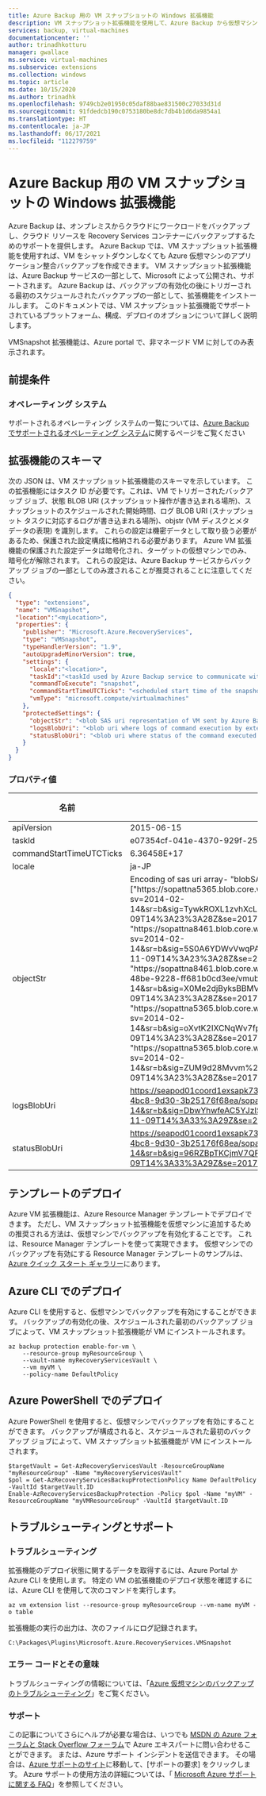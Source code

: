 ```yaml
---
title: Azure Backup 用の VM スナップショットの Windows 拡張機能
description: VM スナップショット拡張機能を使用して、Azure Backup から仮想マシンのアプリケーション整合性バックアップを作成します
services: backup, virtual-machines
documentationcenter: ''
author: trinadhkotturu
manager: gwallace
ms.service: virtual-machines
ms.subservice: extensions
ms.collection: windows
ms.topic: article
ms.date: 10/15/2020
ms.author: trinadhk
ms.openlocfilehash: 9749cb2e01950c05daf88bae831500c27033d31d
ms.sourcegitcommit: 91fdedcb190c0753180be8dc7db4b1d6da9854a1
ms.translationtype: HT
ms.contentlocale: ja-JP
ms.lasthandoff: 06/17/2021
ms.locfileid: "112279759"
---
```

# <a name="vm-snapshot-windows-extension-for-azure-backup"></a>Azure Backup 用の VM スナップショットの Windows 拡張機能

Azure Backup は、オンプレミスからクラウドにワークロードをバックアップし、クラウド リソースを Recovery Services コンテナーにバックアップするためのサポートを提供します。 Azure Backup では、VM スナップショット拡張機能を使用すれば、VM をシャットダウンしなくても Azure 仮想マシンのアプリケーション整合バックアップを作成できます。 VM スナップショット拡張機能は、Azure Backup サービスの一部として、Microsoft によって公開され、サポートされます。 Azure Backup は、バックアップの有効化の後にトリガーされる最初のスケジュールされたバックアップの一部として、拡張機能をインストールします。 このドキュメントでは、VM スナップショット拡張機能でサポートされているプラットフォーム、構成、デプロイのオプションについて詳しく説明します。

VMSnapshot 拡張機能は、Azure portal で、非マネージド VM に対してのみ表示されます。

## <a name="prerequisites"></a>前提条件

### <a name="operating-system"></a>オペレーティング システム
サポートされるオペレーティング システムの一覧については、[Azure Backup でサポートされるオペレーティング システム](../../backup/backup-azure-arm-vms-prepare.md#before-you-start)に関するページをご覧ください

## <a name="extension-schema"></a>拡張機能のスキーマ

次の JSON は、VM スナップショット拡張機能のスキーマを示しています。 この拡張機能にはタスク ID が必要です。これは、VM でトリガーされたバックアップ ジョブ、状態 BLOB URI (スナップショット操作が書き込まれる場所)、スナップショットのスケジュールされた開始時間、ログ BLOB URI (スナップショット タスクに対応するログが書き込まれる場所)、objstr (VM ディスクとメタ データの表現) を識別します。  これらの設定は機密データとして取り扱う必要があるため、保護された設定構成に格納される必要があります。 Azure VM 拡張機能の保護された設定データは暗号化され、ターゲットの仮想マシンでのみ、暗号化が解除されます。 これらの設定は、Azure Backup サービスからバックアップ ジョブの一部としてのみ渡されることが推奨されることに注意してください。

```json
{
  "type": "extensions",
  "name": "VMSnapshot",
  "location":"<myLocation>",
  "properties": {
    "publisher": "Microsoft.Azure.RecoveryServices",
    "type": "VMSnapshot",
    "typeHandlerVersion": "1.9",
    "autoUpgradeMinorVersion": true,
    "settings": {
      "locale":"<location>",
      "taskId":"<taskId used by Azure Backup service to communicate with extension>",
      "commandToExecute": "snapshot",
      "commandStartTimeUTCTicks": "<scheduled start time of the snapshot task>",
      "vmType": "microsoft.compute/virtualmachines"
    },
    "protectedSettings": {
      "objectStr": "<blob SAS uri representation of VM sent by Azure Backup service to extension>",
      "logsBlobUri": "<blob uri where logs of command execution by extension are written to>",
      "statusBlobUri": "<blob uri where status of the command executed by extension is written>"
    }
  }
}
```

### <a name="property-values"></a>プロパティ値

| 名前 | 値/例 | データ型 |
| ---- | ---- | ---- |
| apiVersion | 2015-06-15 | date |
| taskId | e07354cf-041e-4370-929f-25a319ce8933_1 | string |
| commandStartTimeUTCTicks | 6.36458E+17 | string |
| locale | ja-JP | string |
| objectStr | Encoding of sas uri array- "blobSASUri": ["https:\/\/sopattna5365.blob.core.windows.net\/vhds\/vmwin1404ltsc201652903941.vhd?sv=2014-02-14&sr=b&sig=TywkROXL1zvhXcLujtCut8g3jTpgbE6JpSWRLZxAdtA%3D&st=2017-11-09T14%3A23%3A28Z&se=2017-11-09T17%3A38%3A28Z&sp=rw", "https:\/\/sopattna8461.blob.core.windows.net\/vhds\/vmwin1404ltsc-20160629-122418.vhd?sv=2014-02-14&sr=b&sig=5S0A6YDWvVwqPAkzWXVy%2BS%2FqMwzFMbamT5upwx05v8Q%3D&st=2017-11-09T14%3A23%3A28Z&se=2017-11-09T17%3A38%3A28Z&sp=rw", "https:\/\/sopattna8461.blob.core.windows.net\/bootdiagnostics-vmwintu1-deb58392-ed5e-48be-9228-ff681b0cd3ee\/vmubuntu1404ltsc-20160629-122541.vhd?sv=2014-02-14&sr=b&sig=X0Me2djByksBBMVXMGIUrcycvhQSfjYvqKLeRA7nBD4%3D&st=2017-11-09T14%3A23%3A28Z&se=2017-11-09T17%3A38%3A28Z&sp=rw", "https:\/\/sopattna5365.blob.core.windows.net\/vhds\/vmwin1404ltsc-20160701-163922.vhd?sv=2014-02-14&sr=b&sig=oXvtK2IXCNqWv7fpjc7TAzFDpc1GoXtT7r%2BC%2BNIAork%3D&st=2017-11-09T14%3A23%3A28Z&se=2017-11-09T17%3A38%3A28Z&sp=rw", "https:\/\/sopattna5365.blob.core.windows.net\/vhds\/vmwin1404ltsc-20170705-124311.vhd?sv=2014-02-14&sr=b&sig=ZUM9d28Mvvm%2FfrhJ71TFZh0Ni90m38bBs3zMl%2FQ9rs0%3D&st=2017-11-09T14%3A23%3A28Z&se=2017-11-09T17%3A38%3A28Z&sp=rw"] | string |
| logsBlobUri | https://seapod01coord1exsapk732.blob.core.windows.net/bcdrextensionlogs-d45d8a1c-281e-4bc8-9d30-3b25176f68ea/sopattna-vmubuntu1404ltsc.v2.Logs.txt?sv=2014-02-14&sr=b&sig=DbwYhwfeAC5YJzISgxoKk%2FEWQq2AO1vS1E0rDW%2FlsBw%3D&st=2017-11-09T14%3A33%3A29Z&se=2017-11-09T17%3A38%3A29Z&sp=rw | string |
| statusBlobUri | https://seapod01coord1exsapk732.blob.core.windows.net/bcdrextensionlogs-d45d8a1c-281e-4bc8-9d30-3b25176f68ea/sopattna-vmubuntu1404ltsc.v2.Status.txt?sv=2014-02-14&sr=b&sig=96RZBpTKCjmV7QFeXm5IduB%2FILktwGbLwbWg6Ih96Ao%3D&st=2017-11-09T14%3A33%3A29Z&se=2017-11-09T17%3A38%3A29Z&sp=rw | string |



## <a name="template-deployment"></a>テンプレートのデプロイ

Azure VM 拡張機能は、Azure Resource Manager テンプレートでデプロイできます。 ただし、VM スナップショット拡張機能を仮想マシンに追加するための推奨される方法は、仮想マシンでバックアップを有効化することです。 これは、Resource Manager テンプレートを使って実現できます。  仮想マシンでのバックアップを有効にする Resource Manager テンプレートのサンプルは、[Azure クイック スタート ギャラリー](https://azure.microsoft.com/resources/templates/recovery-services-backup-vms/)にあります。


## <a name="azure-cli-deployment"></a>Azure CLI でのデプロイ

Azure CLI を使用すると、仮想マシンでバックアップを有効にすることができます。 バックアップの有効化の後、スケジュールされた最初のバックアップ ジョブによって、VM スナップショット拡張機能が VM にインストールされます。

```azurecli
az backup protection enable-for-vm \
    --resource-group myResourceGroup \
    --vault-name myRecoveryServicesVault \
    --vm myVM \
    --policy-name DefaultPolicy
```

## <a name="azure-powershell-deployment"></a>Azure PowerShell でのデプロイ

Azure PowerShell を使用すると、仮想マシンでバックアップを有効にすることができます。 バックアップが構成されると、スケジュールされた最初のバックアップ ジョブによって、VM スナップショット拡張機能が VM にインストールされます。

```azurepowershell
$targetVault = Get-AzRecoveryServicesVault -ResourceGroupName "myResourceGroup" -Name "myRecoveryServicesVault"
$pol = Get-AzRecoveryServicesBackupProtectionPolicy Name DefaultPolicy -VaultId $targetVault.ID
Enable-AzRecoveryServicesBackupProtection -Policy $pol -Name "myVM" -ResourceGroupName "myVMResourceGroup" -VaultId $targetVault.ID
```

## <a name="troubleshoot-and-support"></a>トラブルシューティングとサポート

### <a name="troubleshoot"></a>トラブルシューティング

拡張機能のデプロイ状態に関するデータを取得するには、Azure Portal か Azure CLI を使用します。 特定の VM の拡張機能のデプロイ状態を確認するには、Azure CLI を使用して次のコマンドを実行します。

```azurecli
az vm extension list --resource-group myResourceGroup --vm-name myVM -o table
```

拡張機能の実行の出力は、次のファイルにログ記録されます。

```
C:\Packages\Plugins\Microsoft.Azure.RecoveryServices.VMSnapshot
```

### <a name="error-codes-and-their-meanings"></a>エラー コードとその意味

トラブルシューティングの情報については、「[Azure 仮想マシンのバックアップのトラブルシューティング](../../backup/backup-azure-vms-troubleshoot.md)」をご覧ください。

### <a name="support"></a>サポート

この記事についてさらにヘルプが必要な場合は、いつでも [MSDN の Azure フォーラムと Stack Overflow フォーラム](https://azure.microsoft.com/support/forums/)で Azure エキスパートに問い合わせることができます。 または、Azure サポート インシデントを送信できます。 その場合は、[Azure サポートのサイト](https://azure.microsoft.com/support/options/)に移動して、[サポートの要求] をクリックします。 Azure サポートの使用方法の詳細については、「 [Microsoft Azure サポートに関する FAQ](https://azure.microsoft.com/support/faq/)」を参照してください。
